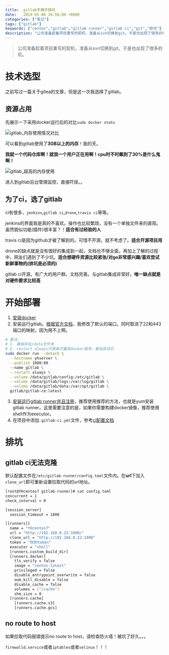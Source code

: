 ```yaml
---
title:  gitlab手摸手排坑
date:   2019-05-06 16:56:00 +0800
categories: ["笔记"]
tags: ["gitlab"]
keywords: ["centos","gitlab","gitlab runner","gitlab ci","git","排坑"]
description: "公司准备趁着项目重写的契机，准备从svn切换到git。于是也出现了很多的坑"
---
```


> 公司准备趁着项目重写的契机，准备从svn切换到git。于是也出现了很多的坑。


技术选型
===
之前写过一篇关于gitea的文章，但是这一次我选择了gitlab。

资源占用
---

先展示一下采用docker运行后的对比`sudo docker stats`

![gitlab_内存使用情况对比](/images/server/gitlab_内存使用情况对比.png)

可以看到gitlab使用了**3GB以上的内存**！我的天。

**我就一个代码仓库啊！就我一个用户正在用啊！cpu时不时飙到了30%是什么鬼啊！**

![gitlab_超高的内存使用](/images/server/gitlab_超高的内存使用.png)

进入到gitlab后台管理监控，直接吓尿。。

为了ci，选了gitlab
---
ci有很多，`jenkins`,`gitlab ci`,`drone`,`travis ci`等等。

jenkins的界面我是真的不喜欢。操作也比较繁琐，没有一个单独文件来的直观。虽然貌似功能(插件)很丰富？！**适合有过经验的人**

travis ci是因为github才被了解到的。可惜不开源，就不考虑了。**适合开源项目用**

drone的缺点就是没有很好的集成到一起，文档也不够全面，再加上了解的过程中，网友们遇到了不少坑。**适合想硬件资源比较紧张/对go非常感兴趣/喜欢尝试新鲜事物的(排坑是必须的)**

gitlab ci开源。有广大的用户群。文档完善。与gitlab集成非常好。**唯一缺点就是对硬件要求比较高**

开始部署
===

1. [安装docker](https://docs.docker.com/install/linux/docker-ce/centos/)
2. 安装运行gitlab。[根据官方文档](https://docs.gitlab.com/omnibus/docker/)，我修改了默认的端口。同时取消了22和443端口的映射。因为用不上啊。
```bash
# 要点:
# 1. 确保存在/data文件夹
# 2. restart always代表每次重启docker服务，都会启动它
sudo docker run --detach \
  --hostname yhserver \
  --publish 1080:80
  --name gitlab \
  --restart always \
  --volume /data/gitlab/config:/etc/gitlab \
  --volume /data/gitlab/logs:/var/log/gitlab \
  --volume /data/gitlab/data:/var/opt/gitlab \
  gitlab/gitlab-ce:latest
```
3. [安装运行gitlab runner并且注册](https://docs.gitlab.com/runner/install/linux-repository.html)，推荐使用推荐的方法，也就是yum安装gitlab runner。这里需要注意的是，如果你需要构建docker镜像，推荐使用shell作为executor。
4. 在项目中添加`.gitlab-ci.yml`文件，参考[ci配置文档](https://docs.gitlab.com/ee/ci/yaml/)

排坑
===

gitlab ci无法克隆
---
默认配置文件在`/etc/gitlab-runner/config.toml`文件内。在**url**下加入`clone_url`即可重新设置拉取代码的url地址。
```bash
[root@YHcentos7 gitlab-runner]# cat config.toml 
concurrent = 1
check_interval = 0

[session_server]
  session_timeout = 1800

[[runners]]
  name = "YHcentos7"
  url = "http://192.168.0.22:1080/"
  clone_url = "http://192.168.0.22:1080"
  token = "你的token"
  executor = "shell"
  [runners.custom_build_dir]
  [runners.docker]
    tls_verify = false
    image = "centos:latest"
    privileged = false
    disable_entrypoint_overwrite = false
    oom_kill_disable = false
    disable_cache = false
    volumes = ["/cache"]
    shm_size = 0
  [runners.cache]
    [runners.cache.s3]
    [runners.cache.gcs]
```


no route to host
---
如果拉取代码报错提示no route to host，请检查防火墙！被坑了好久。。。

`firewalld.service`或者`iptables`或者`selinux`！！！
